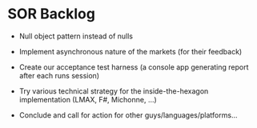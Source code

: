 SOR Backlog
===========

+ Null object pattern instead of nulls

+ Implement asynchronous nature of the markets (for their feedback)

+ Create our acceptance test harness (a console app generating report after each runs session)

+ Try various technical strategy for the inside-the-hexagon implementation (LMAX, F#, Michonne, ...)

+ Conclude and call for action for other guys/languages/platforms...